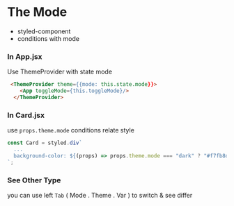# The Mode

- styled-component
- conditions with mode

### In App.jsx
Use ThemeProvider with state mode

```html
 <ThemeProvider theme={{mode: this.state.mode}}>
    <App toggleMode={this.toggleMode}/>
  </ThemeProvider>
```

### In Card.jsx
use `props.theme.mode` conditions relate style

```javascript
const Card = styled.div`
  ...
  background-color: ${(props) => props.theme.mode === "dark" ? "#f7fb8d" : "#f7c81c"};
`;
```

### See Other Type
you can use left `Tab` ( Mode . Theme . Var ) to switch & see differ
